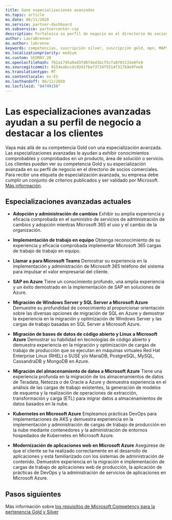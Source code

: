 ```yaml
---
title: Gane especializaciones avanzadas
ms.topic: article
ms.date: 06/11/2020
ms.service: partner-dashboard
ms.subservice: partnercenter-csp
description: Fortalezca su perfil de negocio en el directorio de socios comerciales. Obtenga información sobre cómo obtener especializaciones avanzadas junto con sus competencias Gold o Silver.
author: LauraBrenner
ms.author: labrenne
keywords: competencias, suscripción silver, suscripción gold, mpn, MAPS, competencia, Microsoft Partner Network, suscripción a la red, especializaciones avanzadas
ms.localizationpriority: medium
ms.custom: SEOMAY.20
ms.openlocfilehash: f62a1795a9ad3fd07de43bcf5cfa8703133e0fe9
ms.sourcegitcommit: 0154eabccdc92d1fbe73734f5514f317b9e9fee0
ms.translationtype: MT
ms.contentlocale: es-ES
ms.lasthandoff: 06/12/2020
ms.locfileid: "84749156"
---
```

# <a name="advanced-specializations-help-your-business-profile-stand-out-to-customers"></a>Las especializaciones avanzadas ayudan a su perfil de negocio a destacar a los clientes

Vaya más allá de su competencia Gold con una especialización avanzada. Las especializaciones avanzadas le ayudan a exhibir conocimientos comprobables y comprobados en un producto, área de solución o servicio. Los clientes pueden ver su competencia Gold y su especialización avanzada en su perfil de negocio en el directorio de socios comerciales. Para recibir una etiqueta de especialización avanzada, su empresa debe cumplir un conjunto de criterios publicados y ser validado por Microsoft. [Más información](https://partner.microsoft.com/membership/advanced-specialization).

## <a name="the-current-advanced-specializations"></a>Especializaciones avanzadas actuales

- **Adopción y administración de cambios** Exhibir su amplia experiencia y eficacia comprobada en el suministro de servicios de administración de cambios y adopción mientras Microsoft 365 el uso y el cambio de la organización.

- **Implementación de trabajo en equipo** Obtenga reconocimiento de su experiencia y eficacia comprobada implementar Microsoft 365 cargas de trabajo de trabajo en equipo.

- **Llamar a para Microsoft Teams** Demostrar su experiencia en la implementación y administración de Microsoft 365 teléfono del sistema para impulsar el valor empresarial del cliente.

- **SAP en Azure** Tiene un conocimiento profundo, una amplia experiencia y un éxito demostrado en la implementación de SAP en soluciones de Azure. 

- **Migración de Windows Server y SQL Server a Microsoft Azure** Demuestre su profundidad de conocimiento al proporcionar orientación sobre las diversas opciones de migración de SQL en Azure y demostrar la experiencia en la migración y optimización de Windows Server y las cargas de trabajo basadas en SQL Server a Microsoft Azure. 

- **Migración de bases de datos de código abierto y Linux a Microsoft Azure** Demostrar su habilidad en tecnologías de código abierto y demuestra experiencia en la migración y optimización de cargas de trabajo de producción que se ejecutan en máquinas virtuales Red Hat Enterprise Linux (RHEL) o SUSE y/o MariaDB, PostgreSQL, MySQL, CassandraDB y MongoDB en Azure.

- **Migración del almacenamiento de datos a Microsoft Azure** Tiene una experiencia profunda en la migración de los almacenamientos de datos de Teradata, Netezza o de Oracle a Azure y demuestra experiencia en el análisis de las cargas de trabajo existentes, la generación de modelos de esquema y la realización de operaciones de extracción, transformación y carga (ETL) para migrar datos a almacenamientos de datos basados en la nube.

- **Kubernetes en Microsoft Azure** Empleamos prácticas DevOps para implementaciones de AKS y demuestra experiencia en la implementación y administración de cargas de trabajo de producción en la nube mediante contenedores y la administración de entornos hospedados de Kubernetes en Microsoft Azure.

- **Modernización de aplicaciones web en Microsoft Azure** Asegúrese de que el cliente se ha realizado correctamente en el desarrollo de aplicaciones y está familiarizado con los sistemas de administración de contenido. Demuestre experiencia en la migración e implementación de cargas de trabajo de aplicaciones web de producción, la aplicación de prácticas de DevOps y la administración de servicios de aplicaciones en Microsoft Azure.

 ## <a name="next-steps"></a>Pasos siguientes

 Más información sobre [los requisitos de Microsoft Competency para la pertenencia Gold y Silver](learn-about-competencies.md)
